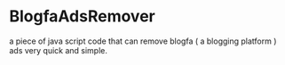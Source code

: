 # BlogfaAdsRemover

a piece of java script code that can remove blogfa ( a blogging platform ) ads very quick and simple.

